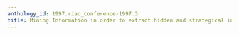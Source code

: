 ```yaml
---
anthology_id: 1997.riao_conference-1997.3
title: Mining Information in order to extract hidden and strategical information
---
```

